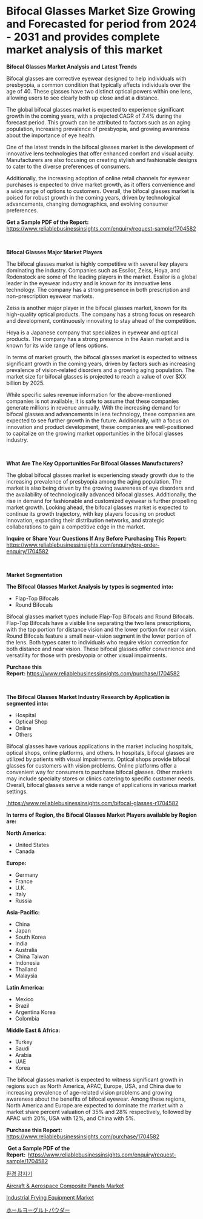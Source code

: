<p><h1>Bifocal Glasses Market Size Growing and Forecasted for period from 2024 - 2031 and provides complete market analysis of this market</h1></p><p><strong>Bifocal Glasses Market Analysis and Latest Trends</strong></p>
<p><p>Bifocal glasses are corrective eyewear designed to help individuals with presbyopia, a common condition that typically affects individuals over the age of 40. These glasses have two distinct optical powers within one lens, allowing users to see clearly both up close and at a distance.</p><p>The global bifocal glasses market is expected to experience significant growth in the coming years, with a projected CAGR of 7.4% during the forecast period. This growth can be attributed to factors such as an aging population, increasing prevalence of presbyopia, and growing awareness about the importance of eye health.</p><p>One of the latest trends in the bifocal glasses market is the development of innovative lens technologies that offer enhanced comfort and visual acuity. Manufacturers are also focusing on creating stylish and fashionable designs to cater to the diverse preferences of consumers.</p><p>Additionally, the increasing adoption of online retail channels for eyewear purchases is expected to drive market growth, as it offers convenience and a wide range of options to customers. Overall, the bifocal glasses market is poised for robust growth in the coming years, driven by technological advancements, changing demographics, and evolving consumer preferences.</p></p>
<p><strong>Get a Sample PDF of the Report:&nbsp;</strong> <a href="https://www.reliablebusinessinsights.com/enquiry/request-sample/1704582">https://www.reliablebusinessinsights.com/enquiry/request-sample/1704582</a></p>
<p>&nbsp;</p>
<p><strong>Bifocal Glasses Major Market Players</strong></p>
<p><p>The bifocal glasses market is highly competitive with several key players dominating the industry. Companies such as Essilor, Zeiss, Hoya, and Rodenstock are some of the leading players in the market. Essilor is a global leader in the eyewear industry and is known for its innovative lens technology. The company has a strong presence in both prescription and non-prescription eyewear markets.</p><p>Zeiss is another major player in the bifocal glasses market, known for its high-quality optical products. The company has a strong focus on research and development, continuously innovating to stay ahead of the competition.</p><p>Hoya is a Japanese company that specializes in eyewear and optical products. The company has a strong presence in the Asian market and is known for its wide range of lens options.</p><p>In terms of market growth, the bifocal glasses market is expected to witness significant growth in the coming years, driven by factors such as increasing prevalence of vision-related disorders and a growing aging population. The market size for bifocal glasses is projected to reach a value of over $XX billion by 2025.</p><p>While specific sales revenue information for the above-mentioned companies is not available, it is safe to assume that these companies generate millions in revenue annually. With the increasing demand for bifocal glasses and advancements in lens technology, these companies are expected to see further growth in the future. Additionally, with a focus on innovation and product development, these companies are well-positioned to capitalize on the growing market opportunities in the bifocal glasses industry.</p></p>
<p>&nbsp;</p>
<p><strong>What Are The Key Opportunities For Bifocal Glasses Manufacturers?</strong></p>
<p><p>The global bifocal glasses market is experiencing steady growth due to the increasing prevalence of presbyopia among the aging population. The market is also being driven by the growing awareness of eye disorders and the availability of technologically advanced bifocal glasses. Additionally, the rise in demand for fashionable and customized eyewear is further propelling market growth. Looking ahead, the bifocal glasses market is expected to continue its growth trajectory, with key players focusing on product innovation, expanding their distribution networks, and strategic collaborations to gain a competitive edge in the market.</p></p>
<p><strong>Inquire or Share Your Questions If Any Before Purchasing This Report:</strong> <a href="https://www.reliablebusinessinsights.com/enquiry/pre-order-enquiry/1704582">https://www.reliablebusinessinsights.com/enquiry/pre-order-enquiry/1704582</a></p>
<p>&nbsp;</p>
<p><strong>Market Segmentation</strong></p>
<p><strong>The Bifocal Glasses Market Analysis by types is segmented into:</strong></p>
<p><ul><li>Flap-Top Bifocals</li><li>Round Bifocals</li></ul></p>
<p><p>Bifocal glasses market types include Flap-Top Bifocals and Round Bifocals. Flap-Top Bifocals have a visible line separating the two lens prescriptions, with the top portion for distance vision and the lower portion for near vision. Round Bifocals feature a small near-vision segment in the lower portion of the lens. Both types cater to individuals who require vision correction for both distance and near vision. These bifocal glasses offer convenience and versatility for those with presbyopia or other visual impairments.</p></p>
<p><strong>Purchase this Report:&nbsp;</strong><a href="https://www.reliablebusinessinsights.com/purchase/1704582">https://www.reliablebusinessinsights.com/purchase/1704582</a></p>
<p>&nbsp;</p>
<p><strong>The Bifocal Glasses Market Industry Research by Application is segmented into:</strong></p>
<p><ul><li>Hospital</li><li>Optical Shop</li><li>Online</li><li>Others</li></ul></p>
<p><p>Bifocal glasses have various applications in the market including hospitals, optical shops, online platforms, and others. In hospitals, bifocal glasses are utilized by patients with visual impairments. Optical shops provide bifocal glasses for customers with vision problems. Online platforms offer a convenient way for consumers to purchase bifocal glasses. Other markets may include specialty stores or clinics catering to specific customer needs. Overall, bifocal glasses serve a wide range of applications in various market settings.</p></p>
<p><a href="https://www.reliablebusinessinsights.com/bifocal-glasses-r1704582">&nbsp;https://www.reliablebusinessinsights.com/bifocal-glasses-r1704582</a></p>
<p><strong>In terms of Region, the Bifocal Glasses Market Players available by Region are:</strong></p>
<p>
    <p> <strong> North America: </strong>
        <ul>
            <li>United States</li>
            <li>Canada</li>
        </ul>
        </p> 
    <p> <strong> Europe: </strong>
        <ul>
            <li>Germany</li>
            <li>France</li>
            <li>U.K.</li>
            <li>Italy</li>
            <li>Russia</li>
        </ul>
        </p> 
    <p> <strong> Asia-Pacific: </strong>
        <ul>
            <li>China</li>
            <li>Japan</li>
            <li>South Korea</li>
            <li>India</li>
            <li>Australia</li>
            <li>China Taiwan</li>
            <li>Indonesia</li>
            <li>Thailand</li>
            <li>Malaysia</li>
        </ul>
        </p> 
    <p> <strong> Latin America: </strong>
        <ul>
            <li>Mexico</li>
            <li>Brazil</li>
            <li>Argentina Korea</li>
            <li>Colombia</li>
        </ul>
        </p> 
    <p> <strong> Middle East & Africa: </strong>
        <ul>
            <li>Turkey</li>
            <li>Saudi</li>
            <li>Arabia</li>
            <li>UAE</li>
            <li>Korea</li>
        </ul>
    </p>
    </p>
<p><p>The bifocal glasses market is expected to witness significant growth in regions such as North America, APAC, Europe, USA, and China due to increasing prevalence of age-related vision problems and growing awareness about the benefits of bifocal eyewear. Among these regions, North America and Europe are expected to dominate the market with a market share percent valuation of 35% and 28% respectively, followed by APAC with 20%, USA with 12%, and China with 5%.</p></p>
<p><strong>Purchase this Report: </strong><a href="https://www.reliablebusinessinsights.com/purchase/1704582">https://www.reliablebusinessinsights.com/purchase/1704582</a></p>
<p>&nbsp;<strong>Get a Sample PDF of the Report:&nbsp;&nbsp;</strong><a href="https://www.reliablebusinessinsights.com/enquiry/request-sample/1704582">https://www.reliablebusinessinsights.com/enquiry/request-sample/1704582</a></p>
<p><strong></strong></p>
<p><p><a href="https://github.com/LoganRew1964/Market-Research-Report-List-1/blob/main/8421128122889.md">환경 감지기</a></p><p><a href="https://github.com/MaraKoelpin2023/Market-Research-Report-List-1/blob/main/aircraft-aerospace-composite-panels-market.md">Aircraft & Aerospace Composite Panels Market</a></p><p><a href="https://github.com/sofayahoo2023/Market-Research-Report-List-4/blob/main/industrial-frying-equipment-market.md">Industrial Frying Equipment Market</a></p><p><a href="https://github.com/nemesis2824/Market-Research-Report-List-2/blob/main/8335370124919.md">ホールヨーグルトパウダー</a></p></p>